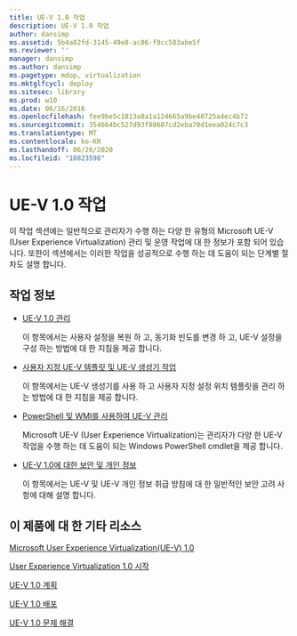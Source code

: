 ```yaml
---
title: UE-V 1.0 작업
description: UE-V 1.0 작업
author: dansimp
ms.assetid: 5b4a82fd-3145-49e8-ac06-f9cc583abe5f
ms.reviewer: ''
manager: dansimp
ms.author: dansimp
ms.pagetype: mdop, virtualization
ms.mktglfcycl: deploy
ms.sitesec: library
ms.prod: w10
ms.date: 06/16/2016
ms.openlocfilehash: fee9be5c1813a8a1a124665a9be48725a4ec4b72
ms.sourcegitcommit: 354664bc527d93f80687cd2eba70d1eea024c7c3
ms.translationtype: MT
ms.contentlocale: ko-KR
ms.lasthandoff: 06/26/2020
ms.locfileid: "10823598"
---
```

# UE-V 1.0 작업


이 작업 섹션에는 일반적으로 관리자가 수행 하는 다양 한 유형의 Microsoft UE-V (User Experience Virtualization) 관리 및 운영 작업에 대 한 정보가 포함 되어 있습니다. 또한이 섹션에서는 이러한 작업을 성공적으로 수행 하는 데 도움이 되는 단계별 절차도 설명 합니다.

## 작업 정보


-   [UE-V 1.0 관리](administering-ue-v-10.md)

    이 항목에서는 사용자 설정을 복원 하 고, 동기화 빈도를 변경 하 고, UE-V 설정을 구성 하는 방법에 대 한 지침을 제공 합니다.

-   [사용자 지정 UE-V 템플릿 및 UE-V 생성기 작업](working-with-custom-ue-v-templates-and-the-ue-v-generator.md)

    이 항목에서는 UE-V 생성기를 사용 하 고 사용자 지정 설정 위치 템플릿을 관리 하는 방법에 대 한 지침을 제공 합니다.

-   [PowerShell 및 WMI를 사용하여 UE-V 관리](administering-ue-v-with-powershell-and-wmi.md)

    Microsoft UE-V (User Experience Virtualization)는 관리자가 다양 한 UE-V 작업을 수행 하는 데 도움이 되는 Windows PowerShell cmdlet을 제공 합니다.

-   [UE-V 1.0에 대한 보안 및 개인 정보](security-and-privacy-for-ue-v-10.md)

    이 항목에서는 UE-V 및 UE-V 개인 정보 취급 방침에 대 한 일반적인 보안 고려 사항에 대해 설명 합니다.

## 이 제품에 대 한 기타 리소스


[Microsoft User Experience Virtualization(UE-V) 1.0](index.md)

[User Experience Virtualization 1.0 시작](getting-started-with-user-experience-virtualization-10.md)

[UE-V 1.0 계획](planning-for-ue-v-10.md)

[UE-V 1.0 배포](deploying-ue-v-10.md)

[UE-V 1.0 문제 해결](troubleshooting-ue-v-10.md)

 

 





